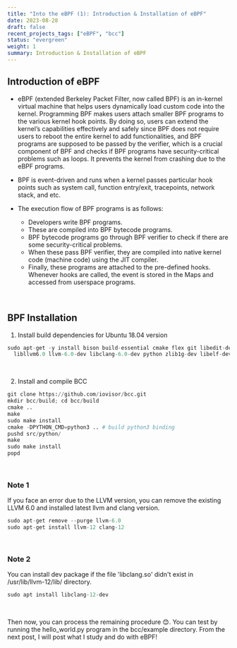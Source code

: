 ```yaml
---
title: "Into the eBPF (1): Introduction & Installation of eBPF"
date: 2023-08-28
draft: false
recent_projects_tags: ["eBPF", "bcc"]
status: "evergreen"
weight: 1
summary: Introduction & Installation of eBPF
---
```


## Introduction of eBPF
- eBPF (extended Berkeley Packet Filter, now called BPF) is an in-kernel virtual machine that helps users dynamically load custom code into the kernel. Programming BPF makes users attach smaller BPF programs to the various kernel hook points. By doing so, users can extend the kernel’s capabilities effectively and safely since BPF does not require users to reboot the entire kernel to add functionalities, and BPF programs are supposed to be passed by the verifier, which is a crucial component of BPF and checks if BPF programs have security-critical problems such as loops. It prevents the kernel from crashing due to the eBPF programs.

- BPF is event-driven and runs when a kernel passes particular hook points such as system call, function entry/exit, tracepoints, network stack, and etc.

- The execution flow of BPF programs is as follows:
    - Developers write BPF programs.
    - These are compiled into BPF bytecode programs.
    - BPF bytecode programs go through BPF verifier to check if there are some security-critical problems.
    - When these pass BPF verifier, they are compiled into native kernel code (machine code) using the JIT compiler.
    - Finally, these programs are attached to the pre-defined hooks. Whenever hooks are called, the event is stored in the Maps and accessed from userspace programs.

<br>

## BPF Installation
1. Install build dependencies for Ubuntu 18.04 version
```python
sudo apt-get -y install bison build-essential cmake flex git libedit-dev \
  libllvm6.0 llvm-6.0-dev libclang-6.0-dev python zlib1g-dev libelf-dev libfl-dev python3-setuptools
```
<br>

2. Install and compile BCC
```python
git clone https://github.com/iovisor/bcc.git
mkdir bcc/build; cd bcc/build
cmake ..
make
sudo make install
cmake -DPYTHON_CMD=python3 .. # build python3 binding
pushd src/python/
make
sudo make install
popd
```
<br>

### Note 1
If you face an error due to the LLVM version, you can remove the existing LLVM 6.0 and installed latest llvm and clang version.
```python
sudo apt-get remove --purge llvm-6.0
sudo apt-get install llvm-12 clang-12
```
<br>

### Note 2
You can install dev package if the file 'libclang.so' didn't exist in /usr/lib/llvm-12/lib/ directory.
```python
sudo apt install libclang-12-dev
```
<br>

Then now, you can process the remaining procedure 😊. You can test by running the hello_world.py program in the bcc/example directory. From the next post, I will post what I study and do with eBPF!